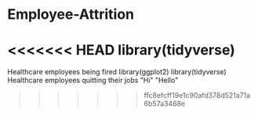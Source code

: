# Employee-Attrition

<<<<<<< HEAD
library(tidyverse)
=======
Healthcare employees being fired 
library(ggplot2)
library(tidyverse)
Healthcare employees quitting their jobs
"Hi"
"Hello"
>>>>>>> ffc8efcff19e1c90afd378d521a71a6b57a3468e
